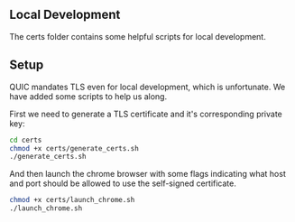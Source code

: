 ## Local Development

The certs folder contains some helpful scripts for local development. 

## Setup

QUIC mandates TLS even for local development, which is unfortunate. We have added some scripts to help us along. 

First we need to generate a TLS certificate and it's corresponding private key:

```bash
cd certs
chmod +x certs/generate_certs.sh 
./generate_certs.sh  
```
And then launch the chrome browser with some flags indicating what host and port should be allowed to use the self-signed certificate.

```bash
chmod +x certs/launch_chrome.sh
./launch_chrome.sh
```
